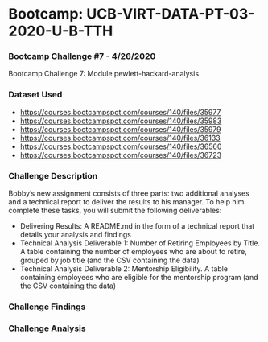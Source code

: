 # Bootcamp: UCB-VIRT-DATA-PT-03-2020-U-B-TTH
### Bootcamp Challenge #7 - 4/26/2020
Bootcamp Challenge 7: Module pewlett-hackard-analysis

### Dataset Used
- https://courses.bootcampspot.com/courses/140/files/35977
- https://courses.bootcampspot.com/courses/140/files/35983
- https://courses.bootcampspot.com/courses/140/files/35979
- https://courses.bootcampspot.com/courses/140/files/36133
- https://courses.bootcampspot.com/courses/140/files/36560
- https://courses.bootcampspot.com/courses/140/files/36723

### Challenge Description
Bobby’s new assignment consists of three parts: two additional analyses and a technical report to deliver the results to his manager. To help him complete these tasks, you will submit the following deliverables:

- Delivering Results: A README.md in the form of a technical report that details your analysis and findings
- Technical Analysis Deliverable 1: Number of Retiring Employees by Title. A table containing the number of employees who are about to retire, grouped by job title (and the CSV containing the data)
- Technical Analysis Deliverable 2: Mentorship Eligibility. A table containing employees who are eligible for the mentorship program (and the CSV containing the data)

### Challenge Findings

### Challenge Analysis